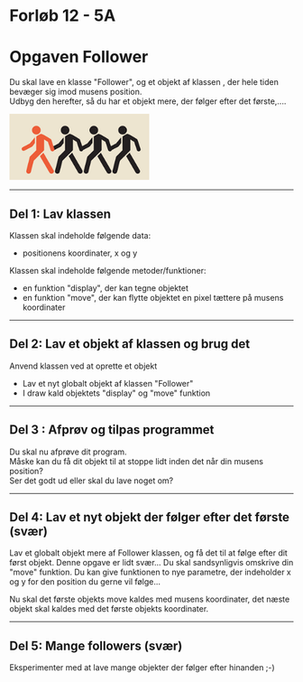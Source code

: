 # Forløb 12 - 5A
<h1>Opgaven Follower</h1>

Du skal lave en klasse "Follower", og et objekt af klassen , der hele tiden bevæger sig imod musens position.  
Udbyg den herefter, så du har et objekt mere, der følger efter det første,....

![follow](pic_follow.png)

-----------------------------------------------------------------------

## Del 1: Lav klassen 

Klassen skal indeholde følgende data:
- positionens koordinater, x og y

Klassen skal indeholde følgende metoder/funktioner:
- en funktion "display", der kan tegne objektet
- en funktion "move", der kan flytte objektet en pixel tættere på musens koordinater 


-----------------------------------------------------------------------

## Del 2: Lav et objekt af klassen og brug det

Anvend klassen ved at oprette et objekt
- Lav et nyt globalt objekt af klassen "Follower" 
- I draw kald objektets "display" og "move" funktion

-----------------------------------------------------------------------

## Del 3 : Afprøv og tilpas programmet
Du skal nu afprøve dit program.     
Måske kan du få dit objekt til at stoppe lidt inden det når din musens position?   
Ser det godt ud eller skal du lave noget om?  

-----------------------------------------------------------------------

## Del 4: Lav et nyt objekt der følger efter det første (svær)

Lav et globalt objekt mere af Follower klassen, og få det til at følge efter dit først objekt.
Denne opgave er lidt svær... Du skal sandsynligvis omskrive din "move" funktion. 
Du kan give funktionen to nye parametre, der indeholder x og y for den position du gerne vil følge...

Nu skal det første objekts move kaldes med musens koordinater, det næste objekt skal kaldes med det første objekts koordinater. 

-----------------------------------------------------------------------

## Del 5: Mange followers (svær)
Eksperimenter med at lave mange objekter der følger efter hinanden ;-)